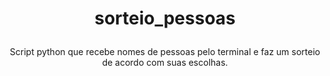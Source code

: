 # <p align="center">sorteio_pessoas

<p align="center">Script python que recebe nomes de pessoas pelo terminal e faz um sorteio de acordo com suas escolhas.
